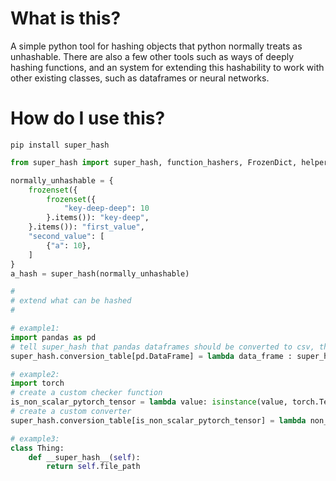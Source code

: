 # What is this?

A simple python tool for hashing objects that python normally treats as unhashable. There are also a few other tools such as ways of deeply hashing functions, and an system for extending this hashability to work with other existing classes, such as dataframes or neural networks.

# How do I use this?

`pip install super_hash`


```python
from super_hash import super_hash, function_hashers, FrozenDict, helpers

normally_unhashable = {
    frozenset({
        frozenset({
            "key-deep-deep": 10
        }.items()): "key-deep",
    }.items()): "first_value",
    "second_value": [
        {"a": 10},
    ]
}
a_hash = super_hash(normally_unhashable)

# 
# extend what can be hashed
# 

# example1:
import pandas as pd
# tell super_hash that pandas dataframes should be converted to csv, then hashed
super_hash.conversion_table[pd.DataFrame] = lambda data_frame : super_hash(data_frame.to_csv())

# example2:
import torch
# create a custom checker function
is_non_scalar_pytorch_tensor = lambda value: isinstance(value, torch.Tensor) and len(value.shape) > 0
# create a custom converter
super_hash.conversion_table[is_non_scalar_pytorch_tensor] = lambda non_scalar_tensor: super_hash(non_scalar_tensor.tolist())

# example3:
class Thing:
    def __super_hash__(self):
        return self.file_path
```
